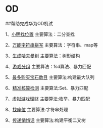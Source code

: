 # OD

##帮助完成华为OD机试

1、[小明找位置](https://github.com/LongTenga3372889/OD/blob/main/src/main/java/od/%E7%AC%AC%E4%B8%80%E9%A2%98/%E5%B0%8F%E6%98%8E%E6%89%BE%E4%BD%8D%E7%BD%AE.java)
主要算法：二分查找

2、[万能字符串拼写](https://github.com/LongTenga3372889/OD/blob/main/src/main/java/od/%E7%AC%AC%E4%BA%8C%E9%A2%98/%E4%B8%87%E8%83%BD%E5%AD%97%E7%AC%A6%E5%8D%95%E8%AF%8D%E6%8B%BC%E5%86%99.java)
主要算法：字符串、map等

3、[生成哈夫曼树](https://github.com/LongTenga3372889/OD/blob/main/src/main/java/od/%E7%AC%AC%E4%B8%89%E9%A2%98/%E7%94%9F%E6%88%90%E5%93%88%E5%A4%AB%E6%9B%BC%E6%A0%91.java)
主要算法：树形结构

4、[游戏分组](https://github.com/LongTenga3372889/OD/blob/main/src/main/java/od/%E7%AC%AC%E5%9B%9B%E9%A2%98/%E6%B8%B8%E6%88%8F%E5%88%86%E7%BB%84.java)
主要算法：fsd算法、暴力匹配

5、[最多购买宝石数目](https://github.com/LongTenga3372889/OD/blob/main/src/main/java/od/第五题/最大宝石购买.java)
主要算法:构建最大队列

6、[精准核算检测](https://github.com/LongTenga3372889/OD/blob/main/src/main/java/od/第六题/精准核算检测.java)
主要算法:Set、暴力匹配

7、[虚拟游戏理财](https://github.com/LongTenga3372889/OD/blob/main/src/main/java/od/第七题/虚拟理财游戏.java)
主要算法:枚举、暴力匹配

8、[找座位](https://github.com/LongTenga3372889/OD/blob/main/src/main/java/od/第八题/找座位.java)
主要算法:字符串处理

9、[传递悄悄话](https://github.com/LongTenga3372889/OD/blob/main/src/main/java/od/第九题/传递悄悄话.java)
主要算法:构建平衡二叉树